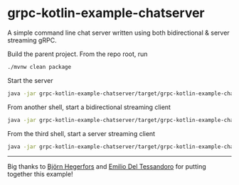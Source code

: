 # grpc-kotlin-example-chatserver

A simple command line chat server written using both bidirectional & server streaming gRPC.

Build the parent project. From the repo root, run

```sh
./mvnw clean package
```

Start the server

```sh
java -jar grpc-kotlin-example-chatserver/target/grpc-kotlin-example-chatserver.jar server
```

From another shell, start a bidirectional streaming client

```sh
java -jar grpc-kotlin-example-chatserver/target/grpc-kotlin-example-chatserver.jar client
```

From the third shell, start a server streaming client

```sh
java -jar grpc-kotlin-example-chatserver/target/grpc-kotlin-example-chatserver.jar clientSS
```

---

Big thanks to [Björn Hegerfors](https://github.com/Bj0rnen) and [Emilio Del Tessandoro](https://github.com/emmmile)
for putting together this example!
